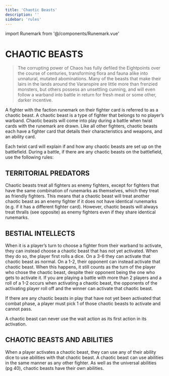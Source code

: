 ```yaml
---
title: 'Chaotic Beasts'
description: ''
sidebar: 'rules'
---
```

import Runemark from '@/components/Runemark.vue'

# CHAOTIC BEASTS

> The corrupting power of Chaos has fully defiled the Eightpoints over the course of centuries, transforming flora and fauna alike into unnatural, mutated abominations. Many of the beasts that make their lairs in the lands around the Varanspire are little more than frenzied monsters, but others possess an unsettling cunning, and will even follow a warband into battle in return for fresh meat or some other, darker incentive.

A fighter with the <Runemark mark="Chaotic Beast" /> faction runemark on their fighter card is referred to as a chaotic beast. A chaotic beast is a type of fighter that belongs to no player’s warband. Chaotic beasts will come into play during a battle when twist cards with the <Runemark mark="WILD CREATURES" /> runemark are drawn. Like all other fighters, chaotic beasts each have a fighter card that details their characteristics and weapons, and an ability card.

Each twist card will explain if and how any chaotic beasts are set up on the battlefield. During a battle, if there are any chaotic beasts on the battlefield, use the following rules:

## TERRITORIAL PREDATORS 

Chaotic beasts treat all fighters as enemy fighters, except for fighters that have the same combination of runemarks as themselves, which they treat as friendly fighters. This means that a chaotic beast will treat another chaotic beast as an enemy fighter if it does not have identical runemarks (e.g. if it has a different fighter card). However, chaotic beasts will always treat thralls (see opposite) as enemy fighters even if they share identical runemarks.

## BESTIAL INTELLECTS 

When it is a player’s turn to choose a fighter from their warband to activate, they can instead choose a chaotic beast that has not yet activated. When they do so, the player first rolls a dice. On a 3-6 they can activate that chaotic beast as normal. On a 1-2, their opponent can instead activate that chaotic beast. When this happens, it still counts as the turn of the player who chose the chaotic beast, despite their opponent being the one who gets to activate it. If you are playing a battle with more than 2 players and a roll of a 1-2 occurs when activating a chaotic beast, the opponents of the activating player roll off and the winner can activate that chaotic beast.

If there are any chaotic beasts in play that have not yet been activated that combat phase, a player must pick 1 of those chaotic beasts to activate and cannot pass.

A chaotic beast can never use the wait action as its first action in its activation.

## CHAOTIC BEASTS AND ABILITIES 

When a player activates a chaotic beast, they can use any of their ability dice to use abilities with that chaotic beast. A chaotic beast can use abilities in the same manner as any other fighter. As well as the universal abilities (pg 40), chaotic beasts have their own abilities. 

